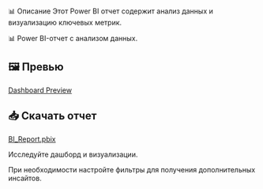 📊 Описание
Этот Power BI отчет содержит анализ данных и визуализацию ключевых метрик.

📊 Power BI-отчет с анализом данных.  

## 🖼️ Превью  
[Dashboard Preview](dashboard.png)  

## 📥 Скачать отчет  
[BI_Report.pbix](BI_Report.pbix)  

Исследуйте дашборд и визуализации.

При необходимости настройте фильтры для получения дополнительных инсайтов.





